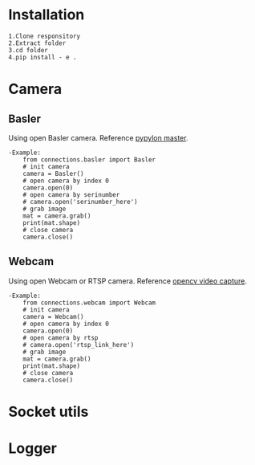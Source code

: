 # Installation
    1.Clone responsitory
    2.Extract folder
    3.cd folder
    4.pip install - e .
# Camera
## Basler
Using open Basler camera.
Reference [pypylon master](https://github.com/basler/pypylon).

    -Example:
        from connections.basler import Basler
        # init camera
        camera = Basler()
        # open camera by index 0
        camera.open(0)
        # open camera by serinumber
        # camera.open('serinumber_here')
        # grab image
        mat = camera.grab()
        print(mat.shape)
        # close camera
        camera.close()
## Webcam
Using open Webcam or RTSP camera.
Reference [opencv video capture](https://docs.opencv.org/4.x/dd/d43/tutorial_py_video_display.html).

    -Example:
        from connections.webcam import Webcam
        # init camera
        camera = Webcam()
        # open camera by index 0
        camera.open(0)
        # open camera by rtsp
        # camera.open('rtsp_link_here')
        # grab image
        mat = camera.grab()
        print(mat.shape)
        # close camera
        camera.close()
# Socket utils
# Logger